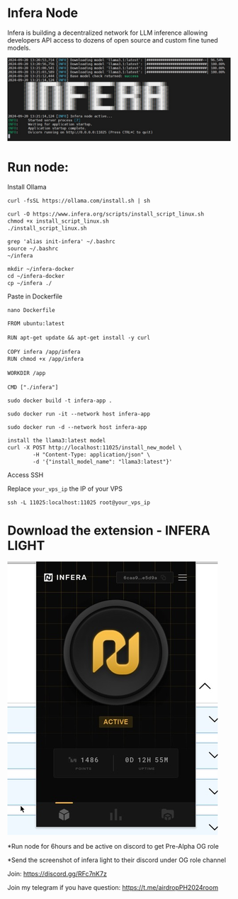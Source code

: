 # Infera Node
Infera is building a decentralized network for LLM inference allowing developers API access to dozens of open source and custom fine tuned models.

![ALT TEXT](https://github.com/poporopop25/infera/blob/main/INFERA2.jpg)
# Run node:
Install Ollama
```
curl -fsSL https://ollama.com/install.sh | sh
```
```
curl -O https://www.infera.org/scripts/install_script_linux.sh
chmod +x install_script_linux.sh
./install_script_linux.sh
```

```
grep 'alias init-infera' ~/.bashrc
source ~/.bashrc
~/infera
```

```
mkdir ~/infera-docker
cd ~/infera-docker
cp ~/infera ./
```
Paste in Dockerfile
```
nano Dockerfile
```
```
FROM ubuntu:latest

RUN apt-get update && apt-get install -y curl

COPY infera /app/infera
RUN chmod +x /app/infera

WORKDIR /app

CMD ["./infera"]
```
```
sudo docker build -t infera-app .
```
```
sudo docker run -it --network host infera-app
```
```
sudo docker run -d --network host infera-app
```
```
install the llama3:latest model
curl -X POST http://localhost:11025/install_new_model \
        -H "Content-Type: application/json" \
        -d '{"install_model_name": "llama3:latest"}'
```
Access SSH

Replace ``your_vps_ip`` the IP of your VPS
```
ssh -L 11025:localhost:11025 root@your_vps_ip
```

# Download the extension - INFERA LIGHT
![ALT TEXT](https://github.com/poporopop25/infera/blob/main/INFERA%20NODE.jpg)

*Run node for 6hours and be active on discord to get Pre-Alpha OG role

*Send the screenshot of infera light to their discord under OG role channel

Join: https://discord.gg/RFc7nK7z

Join my telegram if you have question: https://t.me/airdropPH2024room
